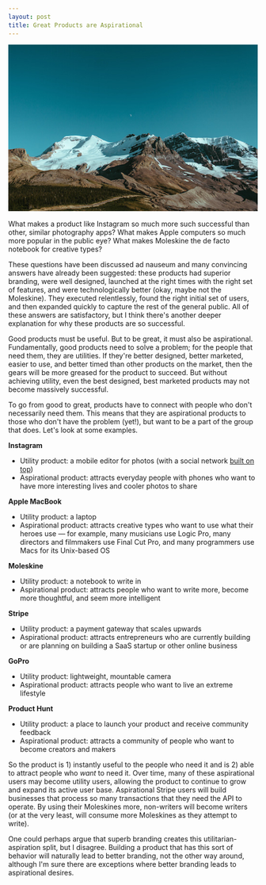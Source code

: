 ```yaml
---
layout: post
title: Great Products are Aspirational
---
```


![Mountains](/images/mountains.jpg)

What makes a product like Instagram so much more such successful than other, similar photography apps? What makes Apple computers so much more popular in the public eye? What makes Moleskine the de facto notebook for creative types?

These questions have been discussed ad nauseum and many convincing answers have already been suggested: these products had superior branding, were well designed, launched at the right times with the right set of features, and were technologically better (okay, maybe not the Moleskine). They executed relentlessly, found the right initial set of users, and then expanded quickly to capture the rest of the general public. All of these answers are satisfactory, but I think there's another deeper explanation for why these products are so successful.

Good products must be useful. But to be great, it must also be aspirational. Fundamentally, good products need to solve a problem; for the people that need them, they are utilities. If they're better designed, better marketed, easier to use, and better timed than other products on the market, then the gears will be more greased for the product to succeed. But without achieving utility, even the best designed, best marketed products may not become massively successful.

To go from good to great, products have to connect with people who don't necessarily need them. This means that they are aspirational products to those who don't have the problem (yet!), but want to be a part of the group that does. Let's look at some examples.

**Instagram**

* Utility product: a mobile editor for photos (with a social network [built on top](http://cdixon.org/2015/01/31/come-for-the-tool-stay-for-the-network/))
* Aspirational product: attracts everyday people with phones who want to have more interesting lives and cooler photos to share

**Apple MacBook**

* Utility product: a laptop
* Aspirational product: attracts creative types who want to use what their heroes use — for example, many musicians use Logic Pro, many directors and filmmakers use Final Cut Pro, and many programmers use Macs for its Unix-based OS

**Moleskine**

* Utility product: a notebook to write in
* Aspirational product: attracts people who want to write more, become more thoughtful, and seem more intelligent

**Stripe**

* Utility product: a payment gateway that scales upwards
* Aspirational product: attracts entrepreneurs who are currently building or are planning on building a SaaS startup or other online business

**GoPro**

* Utility product: lightweight, mountable camera
* Aspirational product: attracts people who want to live an extreme lifestyle

**Product Hunt**

* Utility product: a place to launch your product and receive community feedback
* Aspirational product: attracts a community of people who want to become creators and makers

So the product is 1) instantly useful to the people who need it and is 2) able to attract people who *want* to need it. Over time, many of these aspirational users may become utility users, allowing the product to continue to grow and expand its active user base. Aspirational Stripe users will build businesses that process so many transactions that they need the API to operate. By using their Moleskines more, non-writers will become writers (or at the very least, will consume more Moleskines as they attempt to write).

One could perhaps argue that superb branding creates this utilitarian-aspiration split, but I disagree. Building a product that has this sort of behavior will naturally lead to better branding, not the other way around, although I'm sure there are exceptions where better branding leads to aspirational desires.
